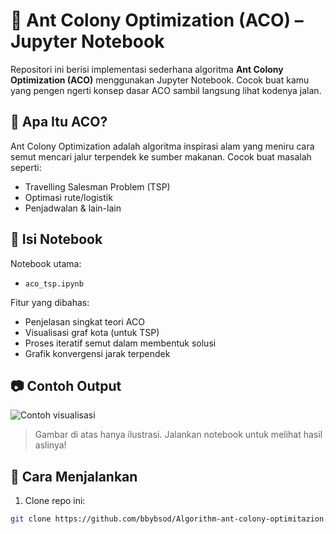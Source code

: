 # 🐜 Ant Colony Optimization (ACO) – Jupyter Notebook

Repositori ini berisi implementasi sederhana algoritma **Ant Colony Optimization (ACO)** menggunakan Jupyter Notebook. Cocok buat kamu yang pengen ngerti konsep dasar ACO sambil langsung lihat kodenya jalan.

## 🧠 Apa Itu ACO?

Ant Colony Optimization adalah algoritma inspirasi alam yang meniru cara semut mencari jalur terpendek ke sumber makanan. Cocok buat masalah seperti:

- Travelling Salesman Problem (TSP)
- Optimasi rute/logistik
- Penjadwalan & lain-lain

## 📘 Isi Notebook

Notebook utama:
- `aco_tsp.ipynb`

Fitur yang dibahas:
- Penjelasan singkat teori ACO
- Visualisasi graf kota (untuk TSP)
- Proses iteratif semut dalam membentuk solusi
- Grafik konvergensi jarak terpendek

## 📷 Contoh Output

![Contoh visualisasi](https://via.placeholder.com/600x300?text=ACO+Visualization+Preview)

> Gambar di atas hanya ilustrasi. Jalankan notebook untuk melihat hasil aslinya!

## 🚀 Cara Menjalankan

1. Clone repo ini:
```bash
git clone https://github.com/bbybsod/Algorithm-ant-colony-optimitazion.git
